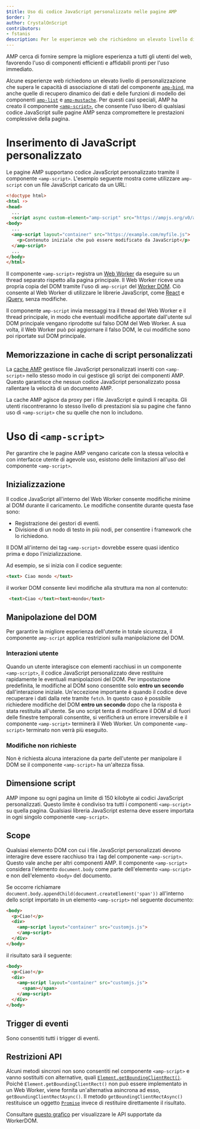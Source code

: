 ```yaml
---
$title: Uso di codice JavaScript personalizzato nelle pagine AMP
$order: 7
author: CrystalOnScript
contributors:
- fstanis
description: Per le esperienze web che richiedono un elevato livello di personalizzazione, AMP ha creato amp-script, un componente che consente l'uso libero di qualunque codice JavaScript nella pagina AMP, senza compromettere le prestazioni complessive della pagina.
---
```


AMP cerca di fornire sempre la migliore esperienza a tutti gli utenti del web, favorendo l'uso di componenti efficienti e affidabili pronti per l'uso immediato.

Alcune esperienze web richiedono un elevato livello di personalizzazione che supera le capacità di associazione di stati del componente [`amp-bind`](../../../documentation/components/reference/amp-bind.md?format=websites), ma anche quelle di recupero dinamico dei dati e delle funzioni di modello dei componenti [`amp-list`](../../../documentation/components/reference/amp-list.md?format=websites) e [`amp-mustache`](../../../documentation/components/reference/amp-mustache.md?format=websites). Per questi casi speciali, AMP ha creato il componente [`<amp-script>`](../../../documentation/components/reference/amp-script.md?format=websites), che consente l'uso libero di qualsiasi codice JavaScript sulle pagine AMP senza compromettere le prestazioni complessive della pagina.

# Inserimento di JavaScript personalizzato

Le pagine AMP supportano codice JavaScript personalizzato tramite il componente `<amp-script>`. L'esempio seguente mostra come utilizzare `amp-script` con un file JavaScript caricato da un URL:

```html
<!doctype html>
<html ⚡>
<head>
  ...
  <script async custom-element="amp-script" src="https://ampjs.org/v0/amp-script-0.1.js"></script>
<body>
  ...
  <amp-script layout="container" src="https://example.com/myfile.js">
    <p>Contenuto iniziale che può essere modificato da JavaScript</p>
  </amp-script>
  ...
</body>
</html>
```

Il componente `<amp-script>` registra un [Web Worker](https://developer.mozilla.org/en-US/docs/Web/API/Web_Workers_API) da eseguire su un thread separato rispetto alla pagina principale. Il Web Worker riceve una propria copia del DOM tramite l'uso di `amp-script` del [Worker DOM](https://github.com/ampproject/worker-dom). Ciò consente al Web Worker di utilizzare le librerie JavaScript, come [React](https://reactjs.org/) e [jQuery](https://jquery.com/), senza modifiche.

Il componente `amp-script` invia messaggi tra il thread del Web Worker e il thread principale, in modo che eventuali modifiche apportate dall'utente sul DOM principale vengano riprodotte sul falso DOM del Web Worker. A sua volta, il Web Worker può poi aggiornare il falso DOM, le cui modifiche sono poi riportate sul DOM principale.

## Memorizzazione in cache di script personalizzati

La [cache AMP](../../../documentation/guides-and-tutorials/learn/amp-caches-and-cors/how_amp_pages_are_cached.md) gestisce file JavaScript personalizzati inseriti con `<amp-script>` nello stesso modo in cui gestisce gli script dei componenti AMP. Questo garantisce che nessun codice JavaScript personalizzato possa rallentare la velocità di un documento AMP.

La cache AMP agisce da proxy per i file JavaScript e quindi li recapita. Gli utenti riscontreranno lo stesso livello di prestazioni sia su pagine che fanno uso di `<amp-script>` che su quelle che non lo includono.

# Uso di `<amp-script>`

Per garantire che le pagine AMP vengano caricate con la stessa velocità e con interfacce utente di agevole uso, esistono delle limitazioni all'uso del componente `<amp-script>`.

## Inizializzazione

Il codice JavaScript all'interno del Web Worker consente modifiche minime al DOM durante il caricamento. Le modifiche consentite durante questa fase sono:

- Registrazione dei gestori di eventi.
- Divisione di un nodo di testo in più nodi, per consentire i framework che lo richiedono.

Il DOM all'interno dei tag `<amp-script>` dovrebbe essere quasi identico prima e dopo l'inizializzazione.

Ad esempio, se si inizia con il codice seguente:

```html
<text> Ciao mondo </text>
```

il worker DOM consente lievi modifiche alla struttura ma non al contenuto:

```html
 <text>Ciao </text><text>mondo</text>
```

## Manipolazione del DOM

Per garantire la migliore esperienza dell'utente in totale sicurezza, il componente `amp-script` applica restrizioni sulla manipolazione del DOM.

### Interazioni utente

Quando un utente interagisce con elementi racchiusi in un componente `<amp-script>`, il codice JavaScript personalizzato deve restituire rapidamente le eventuali manipolazioni del DOM. Per impostazione predefinita, le modifiche al DOM sono consentite solo **entro un secondo** dall'interazione iniziale. Un'eccezione importante è quando il codice deve recuperare i dati dalla rete tramite `fetch`. In questo caso è possibile richiedere modifiche del DOM **entro un secondo** dopo che la risposta è stata restituita all'utente. Se uno script tenta di modificare il DOM al di fuori delle finestre temporali consentite, si verificherà un errore irreversibile e il componente `<amp-script>` terminerà il Web Worker. Un componente `<amp-script>` terminato non verrà più eseguito.

### Modifiche non richieste

Non è richiesta alcuna interazione da parte dell'utente per manipolare il DOM se il componente `<amp-script>` ha un'altezza fissa.

## Dimensione script

AMP impone su ogni pagina un limite di 150 kilobyte ai codici JavaScript personalizzati. Questo limite è condiviso tra tutti i componenti `<amp-script>` su quella pagina. Qualsiasi libreria JavaScript esterna deve essere importata in ogni singolo componente `<amp-script>`.

## Scope

Qualsiasi elemento DOM con cui i file JavaScript personalizzati devono interagire deve essere racchiuso tra i tag del componente `<amp-script>`. Questo vale anche per altri componenti AMP. Il componente `<amp-script>` considera l'elemento `document.body` come parte dell'elemento `<amp-script>` e non dell'elemento `<body>` del documento.

Se occorre richiamare `document.body.appendChild(document.createElement('span'))` all'interno dello script importato in un elemento `<amp-script>` nel seguente documento:

```html
<body>
  <p>Ciao!</p>
  <div>
    <amp-script layout="container" src="customjs.js">
    </amp-script>
  </div>
</body>
```

il risultato sarà il seguente:

```html
<body>
  <p>Ciao!</p>
  <div>
    <amp-script layout="container" src="customjs.js">
      <span></span>
    </amp-script>
  </div>
</body>
```

## Trigger di eventi

Sono consentiti tutti i trigger di eventi.

## Restrizioni API <a name="api-restrictions"></a>

Alcuni metodi sincroni non sono consentiti nel componente `<amp-script>` e vanno sostituiti con alternative, quali [`Element.getBoundingClientRect()`](https://developer.mozilla.org/en-US/docs/Web/API/Element/getBoundingClientRect). Poiché `Element.getBoundingClientRect()` non può essere implementato in un Web Worker, viene fornita un'alternativa asincrona ad esso, `getBoundingClientRectAsync()`. Il metodo `getBoundingClientRectAsync()` restituisce un oggetto [`Promise`](https://developer.mozilla.org/en-US/docs/Web/JavaScript/Reference/Global_Objects/Promise) invece di restituire direttamente il risultato.

Consultare [questo grafico](https://github.com/ampproject/worker-dom/blob/main/web_compat_table.md) per visualizzare le API supportate da WorkerDOM.
